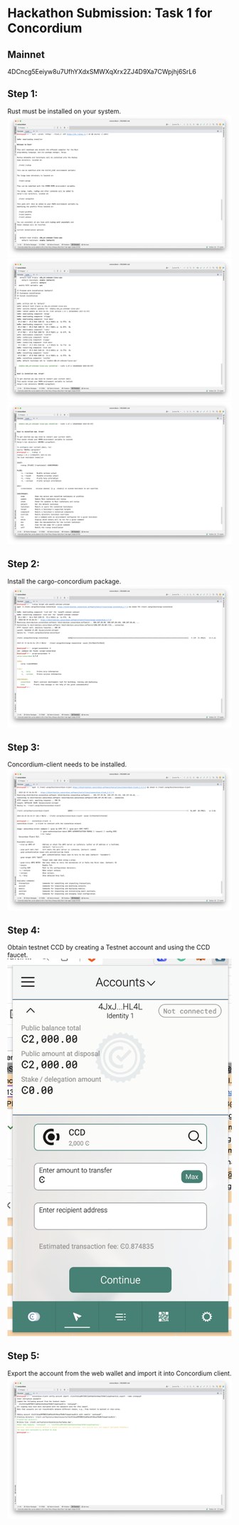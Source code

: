 # Hackathon Submission: Task 1 for Concordium
## Mainnet
4DCncg5Eeiyw8u7UfhYXdxSMWXqXrx2ZJ4D9Xa7CWpjhj6SrL6
## Step 1:
Rust must be installed on your system.
![image00001.png](image00001.png)![image00002.png](image00002.png)![image00003.png](image00003.png)
## Step 2: 
Install the cargo-concordium package.
![image00004.png](image00004.png)
## Step 3: 
Concordium-client needs to be installed.
![image00005.png](image00005.png)
## Step 4: 
Obtain testnet CCD by creating a Testnet account and using the CCD faucet.
![image00006.png](image00006.png)
## Step 5: 
Export the account from the web wallet and import it into Concordium client.
![image00006.png](image00007.png)
